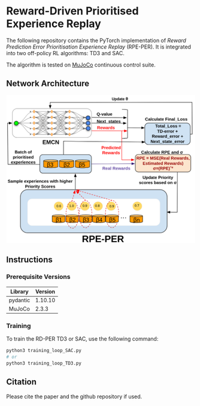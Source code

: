 # Reward-Driven Prioritised Experience Replay 
The following repository contains the PyTorch implementation of *Reward Prediction Error Prioritisation Experience Replay* (RPE-PER). It is integrated into two off-policy  RL algorithms: TD3 and SAC. 

The algorithm is tested on [MuJoCo](https://www.gymlibrary.dev/environments/mujoco/index.html) continuous control suite. 

## Network Architecture 
![architecture](readme_media/RPE-PER.png)

## Instructions 
### Prerequisite Versions
|Library  |Version|
|---------|-------|
|pydantic |1.10.10|
|MuJoCo|2.3.3|

### Training
To train the RD-PER TD3 or SAC, use the following command: 

```py
python3 training_loop_SAC.py
# or
python3 training_loop_TD3.py
``` 

## Citation
Please cite the paper and the github repository if used. 
